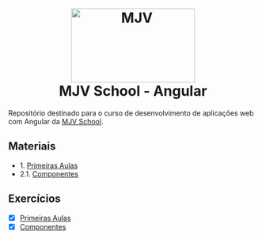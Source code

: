 <h1 align="center">
<img src="https://mir-s3-cdn-cf.behance.net/projects/404/a6056b142520019.Y3JvcCw1MDUsMzk1LDE1MSwxMTg.jpeg" alt="MJV"
  width="250" height="150" />
<br />
MJV School - Angular
</h1>

Repositório destinado para o curso de desenvolvimento de aplicações web com Angular da [MJV School](https://www.mjv.com.br/).

## Materiais

- 1\. [Primeiras Aulas](https://github.com/NathanCarlos/turma-devschool-angular-pt-br/blob/master/primeiras-aulas.md)
- 2.1\. [Componentes](https://github.com/NathanCarlos/turma-devschool-angular-pt-br/blob/master/componentes.md)

## Exercícios

- [x] [Primeiras Aulas](./01-primeiras-aulas)
- [x] [Componentes](./02-componentes)
